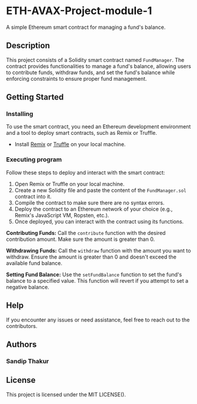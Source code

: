 # ETH-AVAX-Project-module-1

A simple Ethereum smart contract for managing a fund's balance.

## Description

This project consists of a Solidity smart contract named `FundManager`. The contract provides functionalities to manage a fund's balance, allowing users to contribute funds, withdraw funds, and set the fund's balance while enforcing constraints to ensure proper fund management.

## Getting Started

### Installing

To use the smart contract, you need an Ethereum development environment and a tool to deploy smart contracts, such as Remix or Truffle.

* Install [Remix](https://remix.ethereum.org/) or [Truffle](https://www.trufflesuite.com/truffle) on your local machine.

### Executing program

Follow these steps to deploy and interact with the smart contract:

1. Open Remix or Truffle on your local machine.
2. Create a new Solidity file and paste the content of the `FundManager.sol` contract into it.
3. Compile the contract to make sure there are no syntax errors.
4. Deploy the contract to an Ethereum network of your choice (e.g., Remix's JavaScript VM, Ropsten, etc.).
5. Once deployed, you can interact with the contract using its functions.

**Contributing Funds:**
Call the `contribute` function with the desired contribution amount. Make sure the amount is greater than 0.

**Withdrawing Funds:**
Call the `withdraw` function with the amount you want to withdraw. Ensure the amount is greater than 0 and doesn't exceed the available fund balance.

**Setting Fund Balance:**
Use the `setFundBalance` function to set the fund's balance to a specified value. This function will revert if you attempt to set a negative balance.

## Help

If you encounter any issues or need assistance, feel free to reach out to the contributors.

## Authors

### Sandip Thakur

## License

This project is licensed under the MIT LICENSE().
